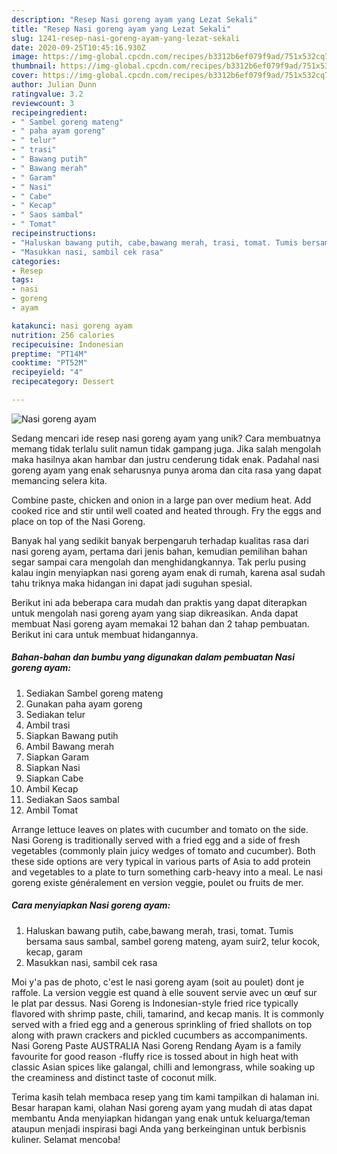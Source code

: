 ```yaml
---
description: "Resep Nasi goreng ayam yang Lezat Sekali"
title: "Resep Nasi goreng ayam yang Lezat Sekali"
slug: 1241-resep-nasi-goreng-ayam-yang-lezat-sekali
date: 2020-09-25T10:45:16.930Z
image: https://img-global.cpcdn.com/recipes/b3312b6ef079f9ad/751x532cq70/nasi-goreng-ayam-foto-resep-utama.jpg
thumbnail: https://img-global.cpcdn.com/recipes/b3312b6ef079f9ad/751x532cq70/nasi-goreng-ayam-foto-resep-utama.jpg
cover: https://img-global.cpcdn.com/recipes/b3312b6ef079f9ad/751x532cq70/nasi-goreng-ayam-foto-resep-utama.jpg
author: Julian Dunn
ratingvalue: 3.2
reviewcount: 3
recipeingredient:
- " Sambel goreng mateng"
- " paha ayam goreng"
- " telur"
- " trasi"
- " Bawang putih"
- " Bawang merah"
- " Garam"
- " Nasi"
- " Cabe"
- " Kecap"
- " Saos sambal"
- " Tomat"
recipeinstructions:
- "Haluskan bawang putih, cabe,bawang merah, trasi, tomat. Tumis bersama saus sambal, sambel goreng mateng, ayam suir2, telur kocok, kecap, garam"
- "Masukkan nasi, sambil cek rasa"
categories:
- Resep
tags:
- nasi
- goreng
- ayam

katakunci: nasi goreng ayam 
nutrition: 256 calories
recipecuisine: Indonesian
preptime: "PT14M"
cooktime: "PT52M"
recipeyield: "4"
recipecategory: Dessert

---
```



![Nasi goreng ayam](https://img-global.cpcdn.com/recipes/b3312b6ef079f9ad/751x532cq70/nasi-goreng-ayam-foto-resep-utama.jpg)

Sedang mencari ide resep nasi goreng ayam yang unik? Cara membuatnya memang tidak terlalu sulit namun tidak gampang juga. Jika salah mengolah maka hasilnya akan hambar dan justru cenderung tidak enak. Padahal nasi goreng ayam yang enak seharusnya punya aroma dan cita rasa yang dapat memancing selera kita.

Combine paste, chicken and onion in a large pan over medium heat. Add cooked rice and stir until well coated and heated through. Fry the eggs and place on top of the Nasi Goreng.

Banyak hal yang sedikit banyak berpengaruh terhadap kualitas rasa dari nasi goreng ayam, pertama dari jenis bahan, kemudian pemilihan bahan segar sampai cara mengolah dan menghidangkannya. Tak perlu pusing kalau ingin menyiapkan nasi goreng ayam enak di rumah, karena asal sudah tahu triknya maka hidangan ini dapat jadi suguhan spesial.


Berikut ini ada beberapa cara mudah dan praktis yang dapat diterapkan untuk mengolah nasi goreng ayam yang siap dikreasikan. Anda dapat membuat Nasi goreng ayam memakai 12 bahan dan 2 tahap pembuatan. Berikut ini cara untuk membuat hidangannya.

<!--inarticleads1-->

##### Bahan-bahan dan bumbu yang digunakan dalam pembuatan Nasi goreng ayam:

1. Sediakan  Sambel goreng mateng
1. Gunakan  paha ayam goreng
1. Sediakan  telur
1. Ambil  trasi
1. Siapkan  Bawang putih
1. Ambil  Bawang merah
1. Siapkan  Garam
1. Siapkan  Nasi
1. Siapkan  Cabe
1. Ambil  Kecap
1. Sediakan  Saos sambal
1. Ambil  Tomat


Arrange lettuce leaves on plates with cucumber and tomato on the side. Nasi Goreng is traditionally served with a fried egg and a side of fresh vegetables (commonly plain juicy wedges of tomato and cucumber). Both these side options are very typical in various parts of Asia to add protein and vegetables to a plate to turn something carb-heavy into a meal. Le nasi goreng existe généralement en version veggie, poulet ou fruits de mer. 

<!--inarticleads2-->

##### Cara menyiapkan Nasi goreng ayam:

1. Haluskan bawang putih, cabe,bawang merah, trasi, tomat. Tumis bersama saus sambal, sambel goreng mateng, ayam suir2, telur kocok, kecap, garam
1. Masukkan nasi, sambil cek rasa


Moi y&#39;a pas de photo, c&#39;est le nasi goreng ayam (soit au poulet) dont je raffole. La version veggie est quand à elle souvent servie avec un œuf sur le plat par dessus. Nasi Goreng is Indonesian-style fried rice typically flavored with shrimp paste, chili, tamarind, and kecap manis. It is commonly served with a fried egg and a generous sprinkling of fried shallots on top along with prawn crackers and pickled cucumbers as accompaniments. Nasi Goreng Paste AUSTRALIA Nasi Goreng Rendang Ayam is a family favourite for good reason -fluffy rice is tossed about in high heat with classic Asian spices like galangal, chilli and lemongrass, while soaking up the creaminess and distinct taste of coconut milk. 

Terima kasih telah membaca resep yang tim kami tampilkan di halaman ini. Besar harapan kami, olahan Nasi goreng ayam yang mudah di atas dapat membantu Anda menyiapkan hidangan yang enak untuk keluarga/teman ataupun menjadi inspirasi bagi Anda yang berkeinginan untuk berbisnis kuliner. Selamat mencoba!
